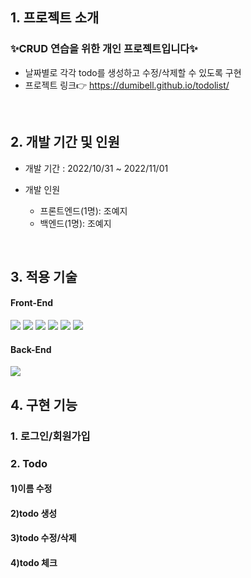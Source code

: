
## **1. 프로젝트 소개**
### ✨CRUD 연습을 위한 개인 프로젝트입니다✨
- 날짜별로 각각 todo를 생성하고 수정/삭제할 수 있도록 구현
- 프로젝트 링크👉 https://dumibell.github.io/todolist/
<br/>


## **2. 개발 기간 및 인원**

- 개발 기간 : 2022/10/31 ~ 2022/11/01
- 개발 인원

  - 프론트엔드(1명): 조예지
  - 백엔드(1명): 조예지

<br/>


## **3. 적용 기술**

#### Front-End
<img src="https://img.shields.io/badge/HTML-E34F26?style=for-the-badge&logo=HTML5&logoColor=white"> <img src="https://img.shields.io/badge/CSS-1572B6?style=for-the-badge&logo=CSS3&logoColor=white"> <img src="https://img.shields.io/badge/JavaScript-F7DF1E?style=for-the-badge&logo=JavaScript&logoColor=white">  <img src="https://img.shields.io/badge/React-61DAFB?style=for-the-badge&logo=React&logoColor=white"> <img src="https://img.shields.io/badge/React_Router-CA4245?style=for-the-badge&logo=React Router&logoColor=white">
<img src="https://img.shields.io/badge/TailwindCss-14263D?style=for-the-badge&logo=TailwindCss&logoColor=white"/>

#### Back-End
<img src="https://img.shields.io/badge/Firebase-FFCA28?style=for-the-badge&logo=firebase&logoColor=white"/>
<br/>


## **4. 구현 기능**
### 1. 로그인/회원가입 
### 2. Todo
#### 1)이름 수정
#### 2)todo 생성
#### 3)todo 수정/삭제
#### 4)todo 체크
 

